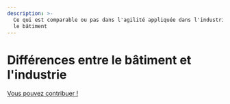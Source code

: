 ```yaml
---
description: >-
  Ce qui est comparable ou pas dans l'agilité appliquée dans l'industrie ou dans
  le bâtiment
---
```


# Différences entre le bâtiment et l'industrie

[Vous pouvez contribuer ! ](../communaute-agile-bim/contribuer.md)

